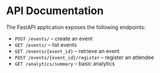 # API Documentation

The FastAPI application exposes the following endpoints:

- `POST /events/` – create an event
- `GET /events/` – list events
- `GET /events/{event_id}` – retrieve an event
- `POST /events/{event_id}/register` – register an attendee
- `GET /analytics/summary` – basic analytics
